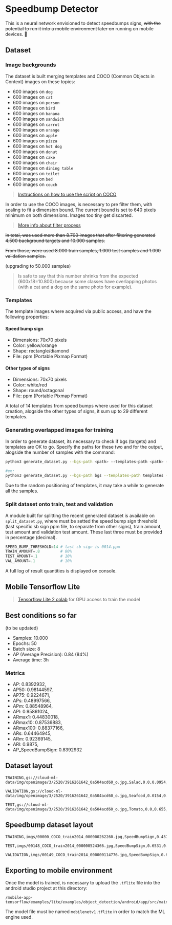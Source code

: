 # Speedbump Detector

This is a neural network envisioned to detect speedbumps signs, ~~with the potential to run it into a mobile environment later on~~ running on mobile devices. 🥳


## Dataset 

### Image backgrounds

The dataset is built merging templates and COCO (Common Objects in Context) images on these topics:

- 600 images on `dog`
- 600 images on `cat`
- 600 images on `person`
- 600 images on `bird`
- 600 images on `banana`
- 600 images on `sandwich`
- 600 images on `carrot`
- 600 images on `orange`
- 600 images on `apple`
- 600 images on `pizza`
- 600 images on `hot dog`
- 600 images on `donut`
- 600 images on `cake`
- 600 images on `chair`
- 600 images on `dining table`
- 600 images on `toilet`
- 600 images on `bed`
- 600 images on `couch`

> [Instructions on how to use the script on COCO](/script_coco/COCO_GETTING_STARTED.md)

In order to use the COCO images, is necessary to pre filter them, with scaling to fit a dimension bound. The current bound is set to 640 pixels minimum on both dimensions. Images too tiny get discarted.

> [More info about filter process](/dataset_mobile/FILTER.md)

~~In total, was used more than 8.700 images that after filtering generated 4.500 background targets and 10.000 samples.~~

~~From those, were used 8.000 train samples, 1.000 test samples and 1.000 validation samples.~~

(upgrading to 50.000 samples)

> Is safe to say that this number shrinks from the expected (600x18=10.800) because some classes have overlapping photos (with a cat and a dog on the same photo for example).

### Templates

The template images where acquired via public access, and have the following properties:

#### Speed bump sign 

- Dimensions: 70x70 pixels
- Color: yellow/orange
- Shape: rectangle/diamond
- File: ppm (Portable Pixmap Format)

#### Other types of signs

- Dimensions: 70x70 pixels
- Color: white/red
- Shape: round/octagonal
- File: ppm (Portable Pixmap Format)

A total of 14 templates from speed bumps where used for this dataset creation, alogside the other types of signs, it sum up to 29 different templates.

### Generating overlapped images for training

In order to generate dataset, its necessary to check if bgs (targets) and templates are OK to go. Specify the paths for these two and for the output, alogside the number of samples with the command:

```bash
python3 generate_dataset.py --bgs-path <path> --templates-path <path> --out-path <path> --total-images <number>

#ex:
python3 generate_dataset.py --bgs-path bgs --templates-path templates --out-path output --total-images 1500
```

Due to the random positioning of templates, it may take a while to generate all the samples.

### Split dataset onto train, test and validation

A module built for splitting the recent generated dataset is available on `split_dataset.py`, where must be setted the speed bump sign threshold (last specific sb sign ppm file, to separate from other signs), train amount, test amount and validation test amount. These last three must be provided in percentage (decimal). 

```py
SPEED_BUMP_THRESHOLD=14 # last sb sign is 0014.ppm
TRAIN_AMOUNT=.8         # 80%
TEST_AMOUNT=.1          # 10%
VAL_AMOUNT=.1           # 10%
```

A full log of result quantities is displayed on console.

## Mobile Tensorflow Lite

> [Tensorflow Lite 2 colab](https://colab.research.google.com/drive/1D2elywD2a8bsWZPGSxYv3RZKiP_h1jLR#scrollTo=Gb7qyhNL1yWt) for GPU access to train the model

## Best conditions so far

(to be updated)
- Samples: 10.000
- Epochs: 50
- Batch size: 8
- AP (Average Precision): 0.84 (84%)
- Average time: 3h

### Metrics

- AP: 0.8392932,
- AP50: 0.98144597,
- AP75: 0.9224671,
- APs: 0.48997566,
- APm: 0.88548964,
- APl: 0.95861024,
- ARmax1: 0.44830018,
- ARmax10: 0.87536883,
- ARmax100: 0.88377166,
- ARs: 0.64464945,
- ARm: 0.92369145,
- ARl: 0.9875,
- AP_SpeedBumpSign: 0.8392932


## Dataset layout

```
TRAINING,gs://cloud-ml-data/img/openimage/3/2520/3916261642_0a504acd60_o.jpg,Salad,0.0,0.0954,,,0.977,0.957,,
```
```
VALIDATION,gs://cloud-ml-data/img/openimage/3/2520/3916261642_0a504acd60_o.jpg,Seafood,0.0154,0.1538,,,1.0,0.802,,
```
```
TEST,gs://cloud-ml-data/img/openimage/3/2520/3916261642_0a504acd60_o.jpg,Tomato,0.0,0.655,,,0.231,0.839,,
```

## Speedbump dataset layout

```
TRAINING,imgs/00000_COCO_train2014_000000262260.jpg,SpeedBumpSign,0.4375,0.1007,,,0.5453,0.2623,,
```
```
TEST,imgs/00148_COCO_train2014_000000524366.jpg,SpeedBumpSign,0.6531,0.0000,,,0.7844,0.1944,,
```
```
VALIDATION,imgs/00149_COCO_train2014_000000114776.jpg,SpeedBumpSign,0.6813,0.3167,,,0.7516,0.4104,,
```

## Exporting to mobile environment

Once the model is trained, is necessary to upload the `.tflite` file into the android studio project at this directory:

```
/mobile-app-tensorflow/examples/lite/examples/object_detection/android/app/src/main/assets
```

The model file must be named `mobilenetv1.tflite` in order to match the ML engine used.
